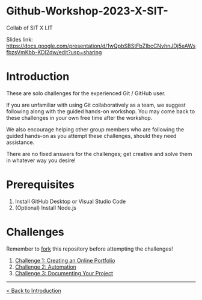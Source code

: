 # Github-Workshop-2023-X-SIT-
Collab of SIT X LIT

Slides link: https://docs.google.com/presentation/d/1wQpbSBStFbZIbcCNvhnJDj5eAWsfbzsVmKbb-KDl2dw/edit?usp=sharing

# Introduction
These are solo challenges for the experienced Git / GitHub user.

If you are unfamiliar with using Git collaboratively as a team, we suggest following along with the guided hands-on workshop. You may come back to these challenges in your own free time after the workshop.

We also encourage helping other group members who are following the guided hands-on as you attempt these challenges, should they need assistance.

There are no fixed answers for the challenges; get creative and solve them in whatever way you desire!

# Prerequisites
1. Install GitHub Desktop or Visual Studio Code
2. (Optional) Install Node.js


# Challenges

Remember to [fork](https://docs.github.com/en/get-started/quickstart/fork-a-repo#forking-a-repository) this repository before attempting the challenges!

1. [Challenge 1: Creating an Online Portfolio](./challenges/challenge1.md)
2. [Challenge 2: Automation](./challenges/challenge2.md)
3. [Challenge 3: Documenting Your Project](./challenges/challenge3.md)

---

[< Back to Introduction](../README.md)
